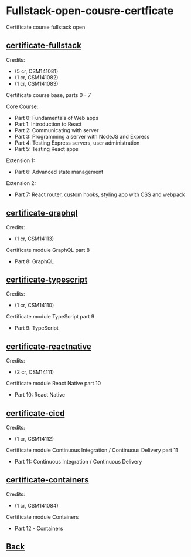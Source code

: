 # Fullstack-open-cousre-certficate

Certificate course fullstack open

## [certificate-fullstack](./certificate-fullstack.png)

Credits:

- (5 cr, CSM141081)
- (1 cr, CSM141082)
- (1 cr, CSM141083)

Certificate course base, parts 0 - 7

Core Course:

- Part 0: Fundamentals of Web apps
- Part 1: Introduction to React
- Part 2: Communicating with server
- Part 3: Programming a server with NodeJS and Express
- Part 4: Testing Express servers, user administration
- Part 5: Testing React apps

Extension 1:

- Part 6: Advanced state management

Extension 2:

- Part 7: React router, custom hooks, styling app with CSS and webpack

## [certificate-graphql](./certificate-graphql.png)

Credits:

- (1 cr, CSM14113)

Certificate module GraphQL part 8

- Part 8: GraphQL

## [certificate-typescript](./certificate-typescript.png)

Credits:

- (1 cr, CSM14110)

Certificate module TypeScript part 9

- Part 9: TypeScript

## [certificate-reactnative](./certificate-reactnative.png)

Credits:

- (2 cr, CSM14111)

Certificate module React Native part 10

- Part 10: React Native

## [certificate-cicd](./certificate-cicd.png)

Credits:

- (1 cr, CSM14112)

Certificate module Continuous Integration / Continuous Delivery part 11

- Part 11: Continuous Integration / Continuous Delivery

## [certificate-containers](./certificate-containers.png)

Credits:

- (1 cr, CSM141084)

Certificate module Containers

- Part 12 - Containers

## [Back](../README.md)
